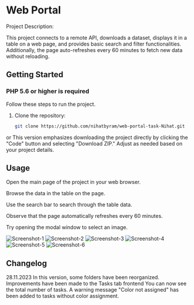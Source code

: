 # Web Portal

Project Description:

This project connects to a remote API, downloads a dataset, displays it in a table on a web page, and provides basic search and filter functionalities. Additionally, the page auto-refreshes every 60 minutes to fetch new data without reloading.

## Getting Started
### PHP 5.6 or higher is required

Follow these steps to run the project.

1. Clone the repository:

   ```bash
   git clone https://github.com/nihatbyram/web-portal-task-Nihat.git
  or 
    This version emphasizes downloading the project directly by clicking the "Code" button and selecting "Download ZIP." Adjust as needed based on your project details.


## Usage
Open the main page of the project in your web browser.

Browse the data in the table on the page.

Use the search bar to search through the table data.

Observe that the page automatically refreshes every 60 minutes.

Try opening the modal window to select an image.

![Screenshot-1](https://i.imgur.com/QdUBloF.jpg)
![Screenshot-2](https://i.imgur.com/M1F97Fz.jpg)
![Screenshot-3](https://i.imgur.com/e1H1gK1.jpg)
![Screenshot-4](https://i.imgur.com/UQHCmQE.jpg)
![Screenshot-5](https://i.imgur.com/2gz9Ymk.jpg)
![Screenshot-6](https://i.imgur.com/5xGHcTU.jpg)

## Changelog
28.11.2023
In this version, some folders have been reorganized.
Improvements have been made to the Tasks tab frontend
You can now see the total number of tasks.
A warning message "Color not assigned" has been added to tasks without color assignment.
